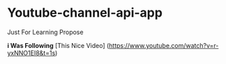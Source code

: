 # Youtube-channel-api-app
Just For Learning Propose

**i Was Following** [This Nice Video] (https://www.youtube.com/watch?v=r-yxNNO1EI8&t=1s)
